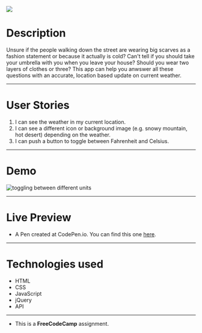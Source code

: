 ![](http://i.imgur.com/MImgpQA.jpg)


# Description

Unsure if the people walking down the street are wearing big scarves as a fashion statement or because it actually is cold? Can't tell if you should take your umbrella with you when you leave your house? Should you wear two layers of clothes or three? This app can help you anwswer all these questions with an accurate, location based update on current weather.

- - -

# User Stories

1. I can see the weather in my current location.
2. I can see a different icon or background image (e.g. snowy mountain, hot desert) depending on the weather.
3. I can push a button to toggle between Fahrenheit and Celsius.

- - -

# Demo

![](http://i.imgur.com/eMtSycj.gif "toggling between different units")

- - -

# Live Preview

- A Pen created at CodePen.io. You can find this one [here](http://codepen.io/feuerbird29/full/aJmpvR).

- - -

# Technologies used

- HTML
- CSS
- JavaScript
- jQuery
- API

- - -

* This is a **FreeCodeCamp** assignment.
